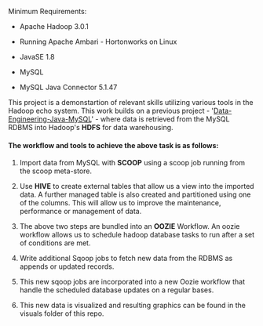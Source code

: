 Minimum Requirements:

- Apache Hadoop 3.0.1 

- Running Apache Ambari - Hortonworks on Linux

- JavaSE 1.8

- MySQL

- MySQL Java Connector 5.1.47


This project is a demonstartion of relevant skills utilizing various tools in the Hadoop echo system. This work builds on a previous project - '[Data-Engineering-Java-MySQL](https://github.com/RonKG/Data-Engineering-Java)' - where data is retrieved from the MySQL RDBMS into Hadoop's **HDFS** for data warehousing.

#### The workflow and tools to achieve the above task is as follows:

1. Import data from MySQL with **SCOOP** using a scoop job running from the scoop meta-store.

2. Use **HIVE** to create external tables that allow us a view into the imported data. A further managed table is also created and partitioned using one of the columns. This will allow us to improve the maintenance, performance or management of data.

3. The above two steps are bundled into an **OOZIE** Workflow. An oozie workflow allows us to schedule hadoop database tasks to run after a set of conditions are met.

4. Write additional Sqoop jobs to fetch new data from the RDBMS as appends or updated records.

5. This new  sqoop jobs are incorporated into a new Oozie workflow that handle the scheduled database updates on a regular bases.

6. This new data is visualized and resulting graphics can be found in the visuals folder of this repo.

